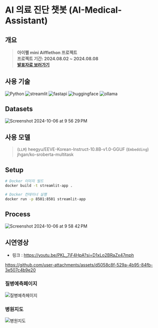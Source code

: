 # AI 의료 진단 챗봇 (AI-Medical-Assistant)

## 개요
> **아이펠 mini Aifflethon 프로젝트** <br/> **프로젝트 기간: 2024.08.02 ~ 2024.08.08** <br/>
> [**발표자료 보러가기**](https://github.com/seongyeon1/AI-Medical-Assistant/blob/main/%E1%84%86%E1%85%B5%E1%84%82%E1%85%B5%20%E1%84%8B%E1%85%A1%E1%84%8B%E1%85%B5%E1%84%91%E1%85%A6%E1%86%AF%E1%84%90%E1%85%A9%E1%86%AB.pdf)<br>


## 사용 기술
![Python](https://img.shields.io/badge/Python-3776AB?style=for-the-badge&logo=python&logoColor=white)
![streamlit](https://img.shields.io/badge/Streamlit-FF4B4B?style=for-the-badge&logo=Streamlit&logoColor=white)
![fastapi](https://img.shields.io/badge/FastAPI-005571?style=for-the-badge&logo=fastapi)
![huggingface](https://img.shields.io/badge/-HuggingFace-FDEE21?style=for-the-badge&logo=HuggingFace&logoColor=black)
![ollama](https://img.shields.io/badge/Ollama-#000000?style=for-the-badge&logo=Ollama&logoColor=white)

## Datasets
![Screenshot 2024-10-06 at 9 56 29 PM](https://github.com/user-attachments/assets/934bcf8c-6a0c-4ee1-bc68-0ae661e8d735)

## 사용 모델
> (`LLM`) heegyu/EEVE-Korean-Instruct-10.8B-v1.0-GGUF
> (`Embedding`) jhgan/ko-sroberta-multitask

## Setup
```bash
# Docker 이미지 빌드
docker build -t streamlit-app .

# Docker 컨테이너 실행
docker run -p 8501:8501 streamlit-app
```

## Process
![Screenshot 2024-10-06 at 9 58 42 PM](https://github.com/user-attachments/assets/a4069bec-777b-4f68-9b33-abc1790fa30f)

## 시연영상
- 링크 : https://youtu.be/PKL_7jF4HpA?si=D1xLo2BRaZx47mph

https://github.com/user-attachments/assets/d5058c8f-529a-4b95-84fb-3e507c4b9e20


### 질병예측페이지
![질병예측페이지](https://github.com/user-attachments/assets/3e51ba4c-0402-4f6c-b546-20513a36a841)

### 병원지도
![병원지도](https://github.com/user-attachments/assets/b24ab9b6-1ba8-478c-8162-83f84e8618e2)

